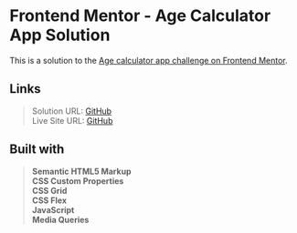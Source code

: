 # Frontend Mentor - Age Calculator App Solution

This is a solution to the [Age calculator app challenge on Frontend Mentor](https://www.frontendmentor.io/challenges/age-calculator-app-dF9DFFpj-Q).

## Links

> Solution URL: [GitHub](https://github.com/hiofabien/interactive-card-details-form)  
> Live Site URL: [GitHub](https://hiofabien.github.io/interactive-card-details-form)

## Built with

> **Semantic HTML5 Markup  
> CSS Custom Properties  
> CSS Grid  
> CSS Flex  
> JavaScript  
> Media Queries**